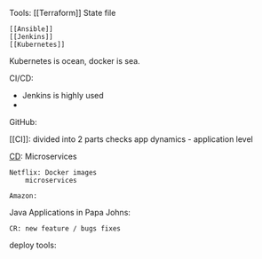 Tools: 
	[[Terraform]]
		State file
		
	[[Ansible]]
	[[Jenkins]]
	[[Kubernetes]]


	
	
	
Kubernetes is ocean, docker is sea.

	
CI/CD:

- Jenkins is highly used 
- 
GitHub:
	

[[CI]]:
	divided into 2 parts
	checks 
	app dynamics  - application level
	
	

[CD](..\CI-CD\CI-CD.md):
Microservices 
	
	Netflix: Docker images
		microservices 
			
	Amazon:
Java Applications in Papa Johns:

	CR: new feature / bugs fixes

deploy tools:
